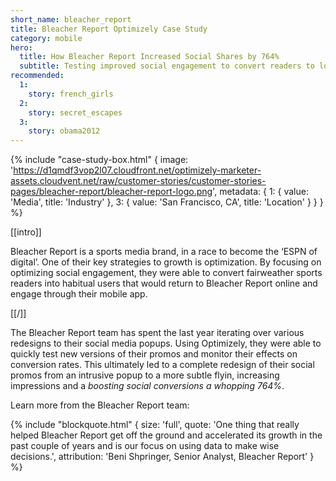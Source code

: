 ```yaml
---
short_name: bleacher_report
title: Bleacher Report Optimizely Case Study
category: mobile
hero:
  title: How Bleacher Report Increased Social Shares by 764%
  subtitle: Testing improved social engagement to convert readers to loyal users
recommended:
  1:
    story: french_girls
  2:
    story: secret_escapes
  3:
    story: obama2012
---
```

{% include "case-study-box.html"
    {
    image: 'https://d1qmdf3vop2l07.cloudfront.net/optimizely-marketer-assets.cloudvent.net/raw/customer-stories/customer-stories-pages/bleacher-report/bleacher-report-logo.png',
    metadata: {
      1: {
        value: 'Media',
        title: 'Industry'
      },
      3: {
        value: 'San Francisco, CA',
        title: 'Location'
      }
    }
  }
%}

[[intro]]

Bleacher Report is a sports media brand, in a race to become the ‘ESPN of digital’. One of their key strategies to growth is optimization. By focusing on optimizing social engagement, they were able to convert fairweather sports readers into habitual users that would return to Bleacher Report online and engage through their mobile app.

[[/]]

The Bleacher Report team has spent the last year iterating over various redesigns to their social media popups. Using Optimizely, they were able to quickly test new versions of their promos and monitor their effects on conversion rates. This ultimately led to a complete redesign of their social promos from an intrusive popup to a more subtle flyin, increasing impressions and a *boosting social conversions a whopping 764%*.

Learn more from the Bleacher Report team:

<script type='text/javascript' id='vidyard_embed_code_NwKq3T25SKMK4fLZopFjww' src='//play.vidyard.com/NwKq3T25SKMK4fLZopFjww.js?v=3.1.1&type=inline'></script>

{% include "blockquote.html"
  {
    size: 'full',
    quote: 'One thing that really helped Bleacher Report get off the ground and accelerated its growth in the past couple of years and is our focus on using data to make wise decisions.',
    attribution: 'Beni Shpringer, Senior Analyst, Bleacher Report'
  }
%}
